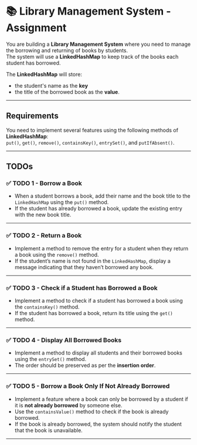 # 📚 Library Management System - Assignment

You are building a **Library Management System** where you need to manage the borrowing and returning of books by students.  
The system will use a **LinkedHashMap** to keep track of the books each student has borrowed.

The **LinkedHashMap** will store:
- the student's name as the **key**
- the title of the borrowed book as the **value**.

---

## Requirements

You need to implement several features using the following methods of **LinkedHashMap**:  
`put()`, `get()`, `remove()`, `containsKey()`, `entrySet()`, and `putIfAbsent()`.

---

## TODOs

### ✅ TODO 1 - Borrow a Book

- When a student borrows a book, add their name and the book title to the `LinkedHashMap` using the `put()` method.
- If the student has already borrowed a book, update the existing entry with the new book title.

---

### ✅ TODO 2 - Return a Book

- Implement a method to remove the entry for a student when they return a book using the `remove()` method.
- If the student’s name is not found in the `LinkedHashMap`, display a message indicating that they haven’t borrowed any book.

---

### ✅ TODO 3 - Check if a Student has Borrowed a Book

- Implement a method to check if a student has borrowed a book using the `containsKey()` method.
- If the student has borrowed a book, return its title using the `get()` method.

---

### ✅ TODO 4 - Display All Borrowed Books

- Implement a method to display all students and their borrowed books using the `entrySet()` method.
- The order should be preserved as per the **insertion order**.

---

### ✅ TODO 5 - Borrow a Book Only If Not Already Borrowed

- Implement a feature where a book can only be borrowed by a student if it is **not already borrowed** by someone else.
- Use the `containsValue()` method to check if the book is already borrowed.
- If the book is already borrowed, the system should notify the student that the book is unavailable.

---
